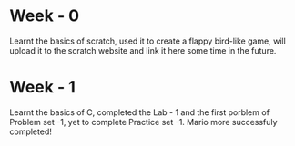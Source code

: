 # Week - 0

Learnt the basics of scratch, used it to create a flappy bird-like game, will upload it to the scratch website and link it here some time in the future.

# Week - 1

Learnt the basics of C, completed the Lab - 1 and the first porblem of Problem set -1, yet to complete Practice set -1.
Mario more successfuly completed!
